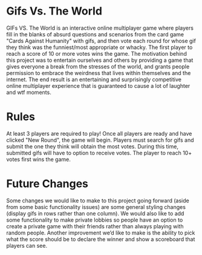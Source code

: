 # Gifs Vs. The World

GIFs VS. The World is an interactive online multiplayer game where players fill in the blanks of absurd questions and scenarios from the card game "Cards Against Humanity" with gifs, and then vote each round for whose gif they think was the funniest/most appropriate or whacky. The first player to reach a score of 10 or more votes wins the game. The motivation behind this project was to entertain ourselves and others by providing a game that gives everyone a break from the stresses of the world, and grants people permission to embrace the weirdness that lives within themselves and the internet. The end result is an entertaining and surprisingly competitive online multiplayer experience that is guaranteed to cause a lot of laughter and wtf moments.

# Rules
At least 3 players are required to play! Once all players are ready and have clicked "New Round", the game will begin. Players must search for gifs and submit the one they think will obtain the most votes. During this time, submitted gifs will have to option to receive votes. The player to reach 10+ votes first wins the game.


# Future Changes
Some changes we would like to make to this project going forward (aside from some basic functionality issues) are some general styling changes (display gifs in rows rather than one column). We would also like to add some functionality to make private lobbies so people have an option to create a private game with their friends rather than always playing with random people. Another improvement we’d like to make is the ability to pick what the score should be to declare the winner and show a scoreboard that players can see.
